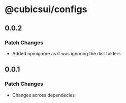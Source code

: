 # @cubicsui/configs

## 0.0.2

### Patch Changes

- Added npmignore as it was ignoring the dist folders

## 0.0.1

### Patch Changes

- Changes across dependecies
